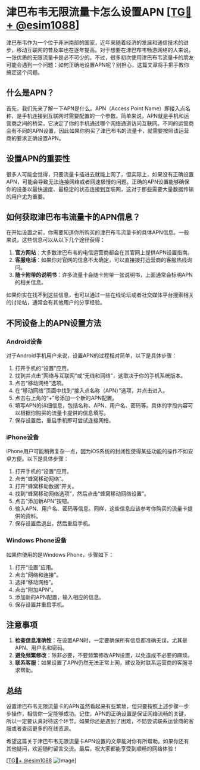 # 津巴布韦无限流量卡怎么设置APN [[TG💪+ @esim1088](https://t.me/s/esim1088)]

津巴布韦作为一个位于非洲南部的国家，近年来随着经济的发展和通信技术的进步，移动互联网的普及率也在逐年提高。对于想要在津巴布韦畅游网络的人来说，一张优质的无限流量卡是必不可少的。不过，很多初次使用津巴布韦流量卡的朋友可能会遇到一个问题：如何正确地设置APN呢？别担心，这篇文章将手把手教你搞定这个问题。

## 什么是APN？

首先，我们先来了解一下APN是什么。APN（Access Point Name）即接入点名称，是手机连接到互联网时需要配置的一个参数。简单来说，APN就是手机和运营商之间的桥梁，它决定了你的手机通过哪个网络通道访问互联网。不同的运营商会有不同的APN设置，因此如果你购买了津巴布韦的流量卡，就需要按照该运营商的要求正确设置APN。

## 设置APN的重要性

很多人可能会觉得，只要流量卡插进去就能上网了，但实际上，如果没有正确设置APN，可能会导致无法连接网络或者网速极慢的问题。正确的APN设置能够确保你的设备以最快速度、最稳定的状态连接到互联网，这对于那些需要大量数据传输的用户尤为重要。

## 如何获取津巴布韦流量卡的APN信息？

在开始设置之前，你需要知道你所购买的津巴布韦流量卡的具体APN信息。一般来说，这些信息可以从以下几个途径获得：

1. **官方网站**：大多数津巴布韦的电信运营商都会在其官网上提供APN设置指南。
2. **客服电话**：如果你对官网的信息不太确定，可以直接拨打运营商的客服热线询问。
3. **随卡附带的说明书**：许多流量卡会随卡附带一张说明书，上面通常会标明APN的相关信息。

如果你实在找不到这些信息，也可以通过一些在线论坛或者社交媒体平台搜索相关的讨论帖，通常会有其他用户的分享经验。

## 不同设备上的APN设置方法

### Android设备

对于Android手机用户来说，设置APN的过程相对简单，以下是具体步骤：

1. 打开手机的“设置”应用。
2. 找到并点击“网络与互联网”或“无线和网络”，这取决于你的手机系统版本。
3. 点击“移动网络”选项。
4. 在“移动网络”页面中找到“接入点名称（APN）”选项，并点击进入。
5. 点击右上角的“+”号添加一个新的APN配置。
6. 填写APN的详细信息，包括名称、APN、用户名、密码等。具体的字段内容可以根据你购买的流量卡提供的信息填写。
7. 保存设置后，重启手机即可尝试连接网络。

### iPhone设备

iPhone用户可能稍微复杂一点，因为iOS系统的封闭性使得某些功能的操作不如安卓方便。以下是具体步骤：

1. 打开手机的“设置”应用。
2. 点击“蜂窝移动网络”。
3. 打开“蜂窝移动数据”开关。
4. 找到“蜂窝移动网络选项”，然后点击“蜂窝移动网络设置”。
5. 点击“添加新APN”按钮。
6. 输入APN、用户名、密码等信息。同样，这些信息应该参考你购买的流量卡提供的资料。
7. 保存设置后退出，然后重启手机。

### Windows Phone设备

如果你使用的是Windows Phone，步骤如下：

1. 打开“设置”应用。
2. 点击“网络和连接”。
3. 选择“移动网络”。
4. 点击“附加APN”。
5. 添加新的APN配置，输入相应的信息。
6. 保存设置并重启手机。

## 注意事项

1. **检查信息准确性**：在设置APN时，一定要确保所有信息都准确无误，尤其是APN、用户名和密码。
2. **避免频繁修改**：除非必要，不要频繁修改APN设置，以免造成不必要的麻烦。
3. **联系客服**：如果设置了APN仍然无法正常上网，建议及时联系运营商的客服寻求帮助。

## 总结

设置津巴布韦无限流量卡的APN虽然看起来有些繁琐，但只要按照上述步骤一步步操作，相信你一定能够成功。记住，APN的正确设置是保证网络流畅的关键，所以一定要认真对待这个环节。如果你还是遇到了困难，不妨尝试联系运营商的客服或者查阅更多的在线资源。

希望这篇关于津巴布韦无限流量卡APN设置的文章能对你有所帮助。如果你还有其他疑问，欢迎随时留言交流。最后，祝大家都能享受到顺畅的网络体验！

[[TG💪+ @esim1088](https://t.me/s/esim1088) ![Image](https://i.postimg.cc/4NQfJmqS/Snipaste-2025-05-13-00-14-12.png)]